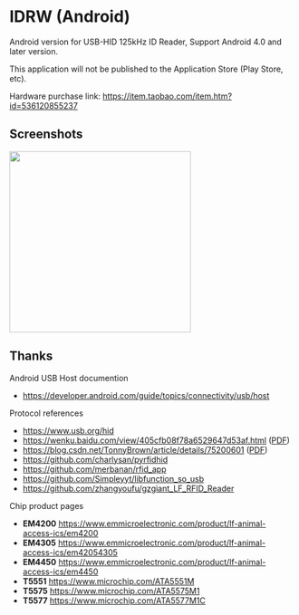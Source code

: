 # IDRW (Android)

Android version for USB-HID 125kHz ID Reader, Support Android 4.0 and later version.

This application will not be published to the Application Store (Play Store, etc).

Hardware purchase link: <https://item.taobao.com/item.htm?id=536120855237>

## Screenshots

<img src="https://i.imgur.com/wvn2OM1.png" width="320" />

## Thanks

Android USB Host documention
- <https://developer.android.com/guide/topics/connectivity/usb/host>

Protocol references
- <https://www.usb.org/hid>
- <https://wenku.baidu.com/view/405cfb08f78a6529647d53af.html> ([PDF](docs/IFD510.pdf))
- <https://blog.csdn.net/TonnyBrown/article/details/75200601> ([PDF](docs/IDCardCopyTutorial.pdf))
- <https://github.com/charlysan/pyrfidhid>
- <https://github.com/merbanan/rfid_app>
- <https://github.com/Simpleyyt/libfunction_so_usb>
- <https://github.com/zhangyoufu/gzgiant_LF_RFID_Reader>

Chip product pages
- **EM4200** <https://www.emmicroelectronic.com/product/lf-animal-access-ics/em4200>
- **EM4305** <https://www.emmicroelectronic.com/product/lf-animal-access-ics/em42054305>
- **EM4450** <https://www.emmicroelectronic.com/product/lf-animal-access-ics/em4450>
- **T5551** <https://www.microchip.com/ATA5551M>
- **T5575** <https://www.microchip.com/ATA5575M1>
- **T5577** <https://www.microchip.com/ATA5577M1C>
